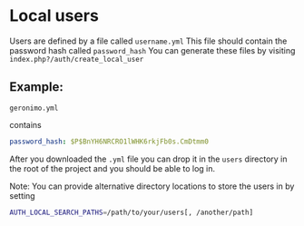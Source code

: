 # Local users

Users are defined by a file called `username.yml`
This file should contain the password hash called `password_hash`
You can generate these files by visiting `index.php?/auth/create_local_user`

## Example:

`geronimo.yml`

contains

```yaml
password_hash: $P$BnYH6NRCRO1lWHK6rkjFb0s.CmDtmm0
```

After you downloaded the `.yml` file you can drop it in the `users` directory in the root of the project and you should be able to log in.

Note: You can provide alternative directory locations to store the users in by setting 

```bash
AUTH_LOCAL_SEARCH_PATHS=/path/to/your/users[, /another/path]
```
